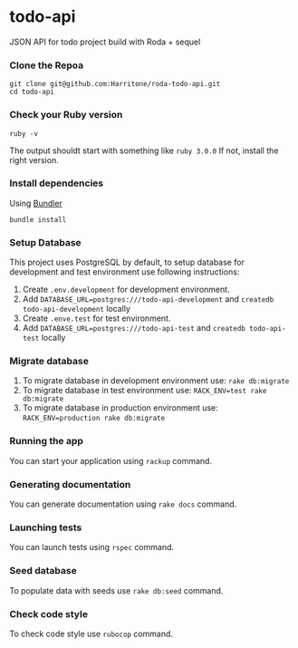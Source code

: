 # todo-api

JSON API for todo project build with Roda + sequel

### Clone the Repoa

```shell
git clone git@github.com:Harritone/roda-todo-api.git
cd todo-api
```

### Check your Ruby version

```shell
ruby -v
```

The output shouldt start with something like `ruby 3.0.0`
If not, install the right version.

### Install dependencies

Using [Bundler](https://github.com/bundler/bundler)

```shell
bundle install
```

### Setup Database

This project uses PostgreSQL by default, to setup database for development and test environment
use following instructions:

1. Create `.env.development` for development environment.
2. Add `DATABASE_URL=postgres:///todo-api-development` and `createdb todo-api-development` locally
3. Create `.enve.test` for test environment.
4. Add `DATABASE_URL=postgres:///todo-api-test` and `createdb todo-api-test` locally

### Migrate database

1. To migrate database in development environment use: `rake db:migrate`
2. To migrate database in test environment use: `RACK_ENV=test rake db:migrate`
3. To migrate database in production environment use: `RACK_ENV=production rake db:migrate`

### Running the app

You can start your application using `rackup` command.

### Generating documentation

You can generate documentation using `rake docs` command.

### Launching tests

You can launch tests using `rspec` command.

### Seed database

To populate data with seeds use `rake db:seed` command.

### Check code style

To check code style use `rubocop` command.